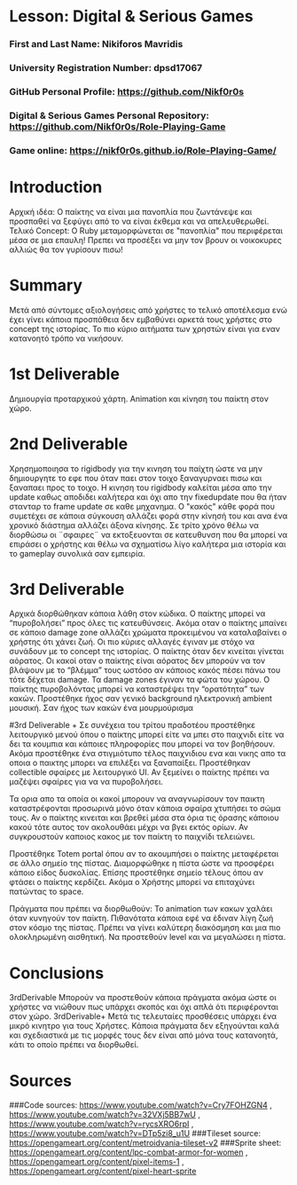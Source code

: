 # Lesson: Digital & Serious Games

### First and Last Name: Nikiforos Mavridis
### University Registration Number: dpsd17067
### GitHub Personal Profile: https://github.com/Nikf0r0s
### Digital & Serious Games Personal Repository: https://github.com/Nikf0r0s/Role-Playing-Game
### Game online: https://nikf0r0s.github.io/Role-Playing-Game/ 

# Introduction
Αρχική ιδέα: Ο παίκτης να είναι μια πανοπλία που ζωντάνεψε και προσπαθεί να ξεφύγει από
το να είναι έκθεμα και να απελευθερωθεί.
Τελικό Concept: Ο Ruby μεταμορφώνεται σε "πανοπλία" που περιφέρεται μέσα σε μια
επαυλη! Πρεπει να προσέξει να μην τον βρουν οι νοικοκυρες αλλιώς θα τον γυρίσουν πισω!

# Summary
Μετά από σύντομες αξιολογήσεις από χρήστες το τελικό αποτέλεσμα ενώ έχει γίνει κάποια
προσπάθεια δεν εμβαθύνει αρκετά τους χρήστες στο concept της ιστορίας. Το πιο κύριο
αιτήματα των χρηστών είναι για εναν κατανοητό τρόπο να νικήσουν.


# 1st Deliverable
Δημιουργία προταρχικού χάρτη. Animation και κίνηση του παίκτη στον χώρο.

# 2nd Deliverable
Χρησημοποιησα το rigidbody για την κινηση του παίχτη ώστε να μην δημιουργητε το εφε που όταν παει στον τοιχο ξαναγυρναει πισω και ξαναπαει προς το τοιχο.
Η κινηση του rigidbody καλείται μέσα απο την update καθως αποδιδει καλήτερα και όχι απο την fixedupdate που θα ήταν στανταρ το frame update σε καθε μηχανημα.
Ο "κακός" κάθε φορά που συμετέχει σε κάποια σύγκουση αλλάζει φορά στην κίνησή του και ανα ένα χρονικό διάστημα αλλάζει άξονα κίνησης.
Σε τρίτο χρόνο θέλω να διορθώσω οι ¨σφαιρες¨ να εκτοξευονται σε κατευθυνση που θα μπορεί να επιράσει ο χρήστης και θέλω να σχηματίσω λίγο καλήτερα μια ιστορία και το gameplay συνολικά σαν εμπειρία.

# 3rd Deliverable 
Αρχικά διορθώθηκαν κάποια λάθη στον κώδικα. Ο παίκτης μπορεί να “πυροβολήσει” προς
όλες τις κατευθύνσεις. Ακόμα οταν ο παίκτης μπαίνει σε κάποιο damage zone αλλάζει
χρώματα προκειμένου να καταλαβαίνει ο χρήστης ότι χάνει ζωή.
Οι πιο κύριες αλλαγές έγιναν με στόχο να συνάδουν με το concept της ιστορίας. Ο παίκτης
όταν δεν κινείται γίνεται αόρατος. Οι κακοί οταν ο παίκτης είναι αόρατος δεν μπορούν να τον
βλάψουν με το “βλέμμα” τους ωστόσο αν κάποιος κακός πέσει πάνω του τότε δέχεται
damage. Τα damage zones έγιναν τα φώτα του χώρου. Ο παίκτης πυροβολόντας μπορεί να
καταστρέψει την “ορατότητα” των κακών.
Προστέθηκε ήχος σαν γενικό background ηλεκτρονική ambient μουσική. Σαν ήχος των
κακών ένα μουρμούρισμα


#3rd Deliverable +
Σε συνέχεια του τρίτου πραδοτέου προστέθηκε λειτουργικό μενού όπου ο παίκτης μπορεί είτε να μπει στο παιχνιδι είτε να δει τα κουμπια και κάποιες πληροφορίες που μπορεί να τον βοηθήσουν. Ακόμα προστέθηκε ένα στιγμιότυπο τέλος παιχνιδιου ενα και νικης απο τα οποια ο παικτης μπορει να επιλέξει να ξαναπαίξει. Προστέθηκαν collectible σφαίρες με λειτουργικό UI. Αν ξεμείνει ο παίκτης πρέπει να μαζέψει σφαίρες για να να πυροβολήσει.

Τα ορια απο τα οποία οι κακοί μπορουν να αναγνωρίσουν τον παικτη καταστρέφονται προσωρινά μόνο όταν κάποια σφαίρα χτυπήσει το σώμα τους. Αν ο παίκτης κινειται και βρεθεί μέσα στα όρια τις όρασης κάποιου κακού τότε αυτος τον ακολουθάει μέχρι να βγει εκτός ορίων. Αν συγκρουστούν καποιος κακος με τον παίκτη το παιχνίδι τελειώνει.

Προστέθηκε Totem portal όπου αν το ακουμπήσει ο παίκτης μεταφέρεται σε άλλο σημείο της πίστας. Διαμορφώθηκε η πίστα ώστε να προσφέρει κάποιο είδος δυσκολίας. Επίσης προστέθηκε σημείο τέλους όπου αν φτάσει ο παίκτης κερδίζει. Ακόμα ο Χρήστης μπορεί να επιταχύνει πατώντας το space. 


Πράγματα που πρέπει να διορθωθούν: Το animation των κακων χαλάει όταν κυνηγούν τον παίκτη. Πιθανότατα κάποια εφέ να έδιναν λίγη ζωή στον κόσμο της πίστας. Πρέπει να γίνει καλύτερη διακόσμηση και μια πιο ολοκληρωμένη αισθητική. Να προστεθούν level και να μεγαλώσει η πίστα. 




# Conclusions
3rdDerivable
Μπορούν να προστεθούν κάποια πράγματα ακόμα ώστε οι χρήστες να νιώθουν πως υπάρχει σκοπός και όχι απλά ότι περιφέρονται στον χώρο.
3rdDerivable+
Μετά τις τελευταίες προσθέσεις υπάρχει ένα μικρό κινητρο για τους Χρήστες. Κάποια πράγματα δεν εξηγούνται καλά και σχεδιαστικά με τις μορφές τους δεν είναι από μόνα τους κατανοητά, κάτι το οποίο πρέπει να διορθωθεί. 


# Sources
###Code sources: https://www.youtube.com/watch?v=Cry7FOHZGN4 , https://www.youtube.com/watch?v=32VXj5BB7wU , https://www.youtube.com/watch?v=rycsXRO6rpI , https://www.youtube.com/watch?v=DTp5zi8_u1U
###Tileset source: https://opengameart.org/content/metroidvania-tileset-v2 
###Sprite sheet: https://opengameart.org/content/lpc-combat-armor-for-women , https://opengameart.org/content/pixel-items-1 , https://opengameart.org/content/pixel-heart-sprite

